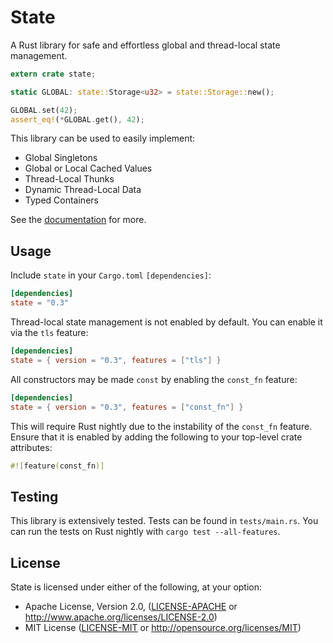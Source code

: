 # State

A Rust library for safe and effortless global and thread-local state management.

```rust
extern crate state;

static GLOBAL: state::Storage<u32> = state::Storage::new();

GLOBAL.set(42);
assert_eq!(*GLOBAL.get(), 42);
```

This library can be used to easily implement:

  * Global Singletons
  * Global or Local Cached Values
  * Thread-Local Thunks
  * Dynamic Thread-Local Data
  * Typed Containers

See the [documentation](https://docs.rs/state) for more.

## Usage

Include `state` in your `Cargo.toml` `[dependencies]`:

```toml
[dependencies]
state = "0.3"
```

Thread-local state management is not enabled by default. You can enable it
via the `tls` feature:

```toml
[dependencies]
state = { version = "0.3", features = ["tls"] }
```

All constructors may be made `const` by enabling the `const_fn` feature:

```toml
[dependencies]
state = { version = "0.3", features = ["const_fn"] }
```

This will require Rust nightly due to the instability of the `const_fn` feature.
Ensure that it is enabled by adding the following to your top-level crate
attributes:

```rust
#![feature(const_fn)]
```

## Testing

This library is extensively tested. Tests can be found in `tests/main.rs`. You
can run the tests on Rust nightly with `cargo test --all-features`.

## License

State is licensed under either of the following, at your option:

 * Apache License, Version 2.0, ([LICENSE-APACHE](LICENSE-APACHE) or http://www.apache.org/licenses/LICENSE-2.0)
 * MIT License ([LICENSE-MIT](LICENSE-MIT) or http://opensource.org/licenses/MIT)
